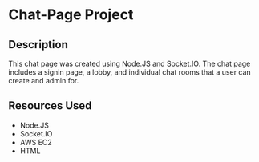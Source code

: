 
# Chat-Page Project

## Description

This chat page was created using Node.JS and Socket.IO. The chat page includes a signin page, a lobby, and individual chat rooms that a user can create and admin for.

## Resources Used

* Node.JS
* Socket.IO
* AWS EC2
* HTML

